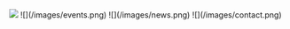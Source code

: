 
<img src="/images/home.png">
![](/images/events.png)
![](/images/news.png)
![](/images/contact.png)
